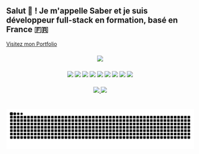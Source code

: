 
<h2 align="left">Salut 👋 ! Je m'appelle Saber et je suis développeur full-stack en formation, basé en France 🇫🇷</h2>
<a href="https://portfolio-portfolio25.vercel.app/" align="center">Visitez mon Portfolio</a>

###

<div align="center">
  <img src="https://github-readme-stats.vercel.app/api/top-langs/?username=djerbiano&layout=compact&theme=dracula&hide_border=false" height="150" />
</div>

###
###

<div align="center">
  <img src="https://cdn.jsdelivr.net/gh/devicons/devicon/icons/html5/html5-original.svg" height="50" />
  <img src="https://cdn.jsdelivr.net/gh/devicons/devicon/icons/css3/css3-original.svg" height="50" />
  <img src="https://cdn.jsdelivr.net/gh/devicons/devicon/icons/javascript/javascript-original.svg" height="50" />
  <img src="https://cdn.jsdelivr.net/gh/devicons/devicon/icons/react/react-original.svg" height="50" />
  <img src="https://cdn.jsdelivr.net/gh/devicons/devicon/icons/nodejs/nodejs-original.svg" height="50" />
  <img src="https://cdn.jsdelivr.net/gh/devicons/devicon/icons/express/express-original.svg" height="50" />
  <img src="https://cdn.jsdelivr.net/gh/devicons/devicon/icons/mongodb/mongodb-original.svg" height="50" />
  <img src="https://cdn.jsdelivr.net/gh/devicons/devicon/icons/java/java-original.svg" height="50" />
  <img src="https://cdn.jsdelivr.net/gh/devicons/devicon/icons/spring/spring-original.svg" height="50" />
</div>

###
###

<div align="center">
  <a href="https://www.linkedin.com/in/saber-ghoudi-ab6251207" target="_blank">
    <img src="https://img.shields.io/static/v1?message=LinkedIn&logo=linkedin&label=&color=0077B5&logoColor=white&style=for-the-badge" height="35" />
  </a>
  <a href="mailto:saberghoudi2222@hotmail.fr">
    <img src="https://img.shields.io/static/v1?message=Hotmail&logo=microsoftoutlook&label=&color=0072C6&logoColor=white&style=for-the-badge" height="35" />
  </a>
</div>

###

<br clear="both">

<img src="https://raw.githubusercontent.com/djerbiano/djerbiano/output/snake.svg" alt="Animation serpent GitHub" />
